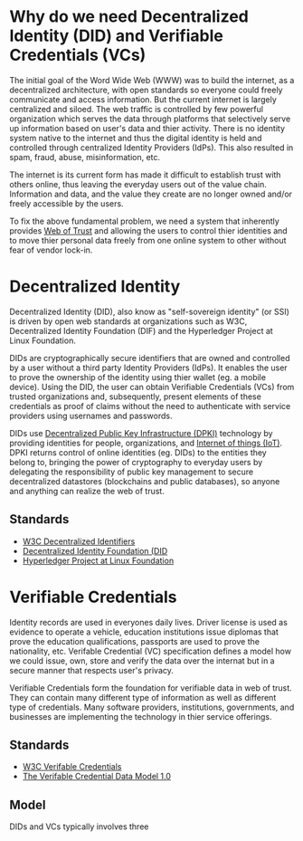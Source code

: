 # Why do we need Decentralized Identity (DID) and Verifiable Credentials (VCs)

The initial goal of the Word Wide Web (WWW) was to build the internet, as a decentralized architecture, with open standards so everyone could freely communicate and access information. But the current internet is largely centralized and siloed. The web traffic is controlled by few powerful organization which serves the data through platforms that selectively serve up information based on user's data and thier activity. There is no identity system native to the internet and thus the digital identity is held and controlled through centralized Identity Providers (IdPs). This also resulted in spam, fraud, abuse, misinformation, etc.

The internet is its current form has made it difficult to establish trust with others online, thus leaving the everyday users out of the value chain. Information and data, and the value they create are no longer owned and/or freely accessible by the users.

To fix the above fundamental problem, we need a system that inherently provides [Web of Trust](https://en.wikipedia.org/wiki/Web_of_trust) and allowing the users to control thier identities and to move thier personal data freely from one online system to other without fear of vendor lock-in. 

# Decentralized Identity
Decentralized Identity (DID), also know as "self-sovereign identity" (or SSI) is driven by open web standards at organizations such as W3C, Decentralized Identity Foundation (DIF) and the Hyperledger Project at Linux Foundation.

DIDs are cryptographically secure identifiers that are owned and controlled by a user without a third party Identity Providers (IdPs). It enables the user to prove the ownership of the identity using thier wallet (eg. a mobile device). Using the DID, the user can obtain Verifiable Credentials (VCs) from trusted organizations and, subsequently, present elements of these credentials as proof of claims without the need to authenticate with service providers using usernames and passwords.

DIDs use [Decentralized Public Key Infrastructure (DPKI)](https://github.com/WebOfTrustInfo/rwot1-sf/blob/master/draft-documents/Decentralized-Public-Key-Infrastructure-CURRENT.md) technology by providing identities for people, organizations, and [Internet of things (IoT)](https://en.wikipedia.org/wiki/Internet_of_things). DPKI returns control of online identities (eg. DIDs) to the entities they belong to, bringing the power of cryptography to everyday users by delegating the responsibility of public key management to secure decentralized datastores (blockchains and public databases), so anyone and anything can realize the web of trust.  

## Standards
* [W3C Decentralized Identifiers](https://www.w3.org/TR/did-core/)
* [Decentralized Identity Foundation (DID](https://identity.foundation/)
* [Hyperledger Project at Linux Foundation](https://www.hyperledger.org/use/aries)

# Verifiable Credentials
Identity records are used in everyones daily lives. Driver license is used as evidence to operate a vehicle, education institutions issue diplomas that prove the education qualifications, passports are used to prove the nationality, etc. Verifable Credential (VC) specification defines a model how we could issue, own, store and verify the data over the internat but in a secure manner that respects user's privacy.  

Verifiable Credentials form the foundation for verifiable data in web of trust. They can contain many different type of information as well as different type of credentials. Many software providers, institutions, governments, and businesses are implementing the technology in thier service offerings.

## Standards
* [W3C Verifable Credentials](https://www.w3.org/TR/vc-data-model/)
* [The Verifable Credential Data Model 1.0](https://www.w3.org/TR/vc-data-model/)



## Model
DIDs and VCs typically involves three 
